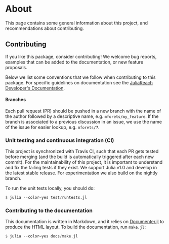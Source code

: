 # About

This page contains some general information about this project, and recommendations about contributing.


## Contributing

If you like this package, consider contributing! We welcome bug reports,
examples that can be added to the documentation, or new feature proposals.

Below we list some conventions that we follow when contributing
to this package. For specific guidelines on documentation see the
[JuliaReach Developer's Documentation](https://github.com/JuliaReach/JuliaReachDevDocs).

#### Branches

Each pull request (PR) should be pushed in a new branch with the name of the author
followed by a descriptive name, e.g. `mforets/my_feature`. If the branch is associated
to a previous discussion in an issue, we use the name of the issue for easier
lookup, e.g. `mforets/7`.

### Unit testing and continuous integration (CI)

This project is synchronized with Travis CI, such that each PR gets tested
before merging (and the build is automatically triggered after each new commit).
For the maintainability of this project, it is important to understand and fix the
failing tests if they exist. We support Julia v1.0 and develop in the latest stable release.
For experimentation we also build on the nightly branch.

To run the unit tests locally, you should do:

```julia
$ julia --color=yes test/runtests.jl
```

### Contributing to the documentation

This documentation is written in Markdown, and it relies on
[Documenter.jl](https://github.com/JuliaDocs/Documenter.jl) to produce the HTML
layout. To build the documentation, run `make.jl`:

```julia
$ julia --color=yes docs/make.jl
```

